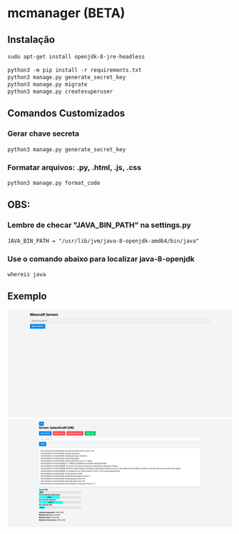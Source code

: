 # mcmanager (BETA)

## Instalação

```console
sudo apt-get install openjdk-8-jre-headless
```

```console
python3 -m pip install -r requirements.txt
python3 manage.py generate_secret_key
python3 manage.py migrate 
python3 manage.py createsuperuser     
```

## Comandos Customizados

### Gerar chave secreta
  ```console
python3 manage.py generate_secret_key
  ```
### Formatar arquivos: .py, .html, .js, .css
```console
python3 manage.py format_code
```

## OBS:
### Lembre de checar "JAVA_BIN_PATH" na settings.py
```console
JAVA_BIN_PATH = "/usr/lib/jvm/java-8-openjdk-amd64/bin/java"
```
### Use o comando abaixo para localizar java-8-openjdk
```console
whereis java                                                                  
```
## Exemplo

![alt text](screenshot.png)
![alt text](screenshot2.png)
